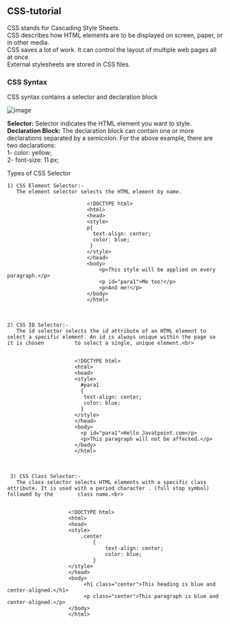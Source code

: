 ## CSS-tutorial

CSS stands for Cascading Style Sheets.<br>
CSS describes how HTML elements are to be displayed on screen, paper, or in other media.<br>
CSS saves a lot of work. It can control the layout of multiple web pages all at once.<br>
External stylesheets are stored in CSS files.<br>

### CSS Syntax<br>
CSS syntax contains a selector and declaration block

![image](https://user-images.githubusercontent.com/100207065/226394952-72e1532e-6e76-4ee7-9a89-560e3589d8e0.png)

<b>Selector:</b> Selector indicates the HTML element you want to style.
<br>
<b>Declaration Block:</b> The declaration block can contain one or more declarations separated by a semicolon. For the above example, there are two declarations:<br>
1- color: yellow;<br>
2- font-size: 11 px;<br>

Types of CSS Selector
<br>
    
    1) CSS Element Selector:-
       The element selector selects the HTML element by name.
    
                              <!DOCTYPE html>  
                              <html>  
                              <head>  
                              <style>  
                              p{                             
                                text-align: center;  
                                color: blue;  
                               }   
                              </style>  
                              </head>  
                              <body>  
                                  <p>This style will be applied on every paragraph.</p>  
                                  <p id="para1">Me too!</p>  
                                  <p>And me!</p>  
                              </body>  
                              </html>
                              
 <br>                             
                              
                           
    2) CSS ID Selector:- 
       The id selector selects the id attribute of an HTML element to select a specific element. An id is always unique within the page so it is chosen          to select a single, unique element.<br>
       
       
                          <!DOCTYPE html>  
                          <html>  
                          <head>  
                          <style>  
                            #para1 
                            {  
                             text-align: center;  
                             color: blue;  
                            }  
                          </style>  
                          </head>  
                          <body>  
                            <p id="para1">Hello Javatpoint.com</p>  
                            <p>This paragraph will not be affected.</p>  
                          </body>  
                          </html>    
       

<br>

     3) CSS Class Selector:-  
       The class selector selects HTML elements with a specific class attribute. It is used with a period character . (full stop symbol) followed by the        class name.<br>
       
       
                        <!DOCTYPE html>
                        <html>
                        <head>
                        <style>
                            .center 
                                {
                                    text-align: center;
                                    color: blue;
                                }
                        </style>
                        </head>
                        <body>
                             <h1 class="center">This heading is blue and center-aligned.</h1>
                             <p class="center">This paragraph is blue and center-aligned.</p> 
                        </body>
                        </html>


       
        
